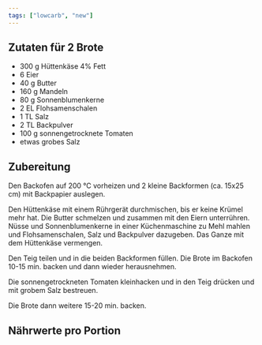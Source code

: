 ```yaml
---
tags: ["lowcarb", "new"]
---
```


## Zutaten für 2 Brote
- 300 g     Hüttenkäse 4% Fett
- 6         Eier
- 40 g      Butter
- 160 g     Mandeln
- 80 g      Sonnenblumenkerne
- 2 EL      Flohsamenschalen
- 1 TL      Salz
- 2 TL      Backpulver
- 100 g     sonnengetrocknete Tomaten
- etwas grobes Salz

## Zubereitung
Den Backofen auf 200 ℃ vorheizen und 2 kleine Backformen (ca. 15x25 cm) mit Backpapier auslegen.

Den Hüttenkäse mit einem Rührgerät durchmischen, bis er keine Krümel mehr hat. Die Butter schmelzen und zusammen mit den Eiern unterrühren. Nüsse und Sonnenblumenkerne in einer Küchenmaschine zu Mehl mahlen und Flohsamenschalen, Salz und Backpulver dazugeben. Das Ganze mit dem Hüttenkäse vermengen.

Den Teig teilen und in die beiden Backformen füllen. Die Brote im Backofen 10-15 min. backen und dann wieder herausnehmen.

Die sonnengetrockneten Tomaten kleinhacken und in den Teig drücken und mit grobem Salz bestreuen.

Die Brote dann weitere 15-20 min. backen.

## Nährwerte pro Portion
